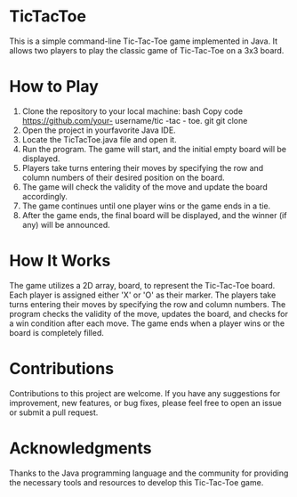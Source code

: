 # TicTacToe
This is a simple command-line Tic-Tac-Toe game implemented in Java. It allows two players to play the classic game of Tic-Tac-Toe on a 3x3 board.

# How to Play

1. Clone the repository to your local machine:
bash
Copy code
https://github.com/your- username/tic -tac - toe. git
git
clone
2. Open the project in yourfavorite Java IDE.
3. Locate the TicTacToe.java file and open it.
4. Run the program. The game will start, and the initial empty board will be displayed.
5. Players take turns entering their moves by specifying the row and column numbers of their
desired position on the board.
6. The game will check the validity of the move and update the board accordingly.
7. The game continues until one player wins or the game ends in a tie.
8. After the game ends, the final board will be displayed, and the winner (if any) will be
announced.

# How It Works
The game utilizes a 2D array, board, to represent the Tic-Tac-Toe board. Each player is assigned either 'X' or 'O' as their marker. The players take turns entering their moves by specifying the row and column numbers. The program checks the validity of the move, updates the board, and checks for a win condition after each move. The game ends when a player wins or the board is completely filled.

# Contributions
Contributions to this project are welcome. If you have any suggestions for improvement, new features, or bug fixes, please feel free to open an issue or submit a pull request.


# Acknowledgments
Thanks to the Java programming language and the community for providing the necessary tools and resources to develop this Tic-Tac-Toe game.
